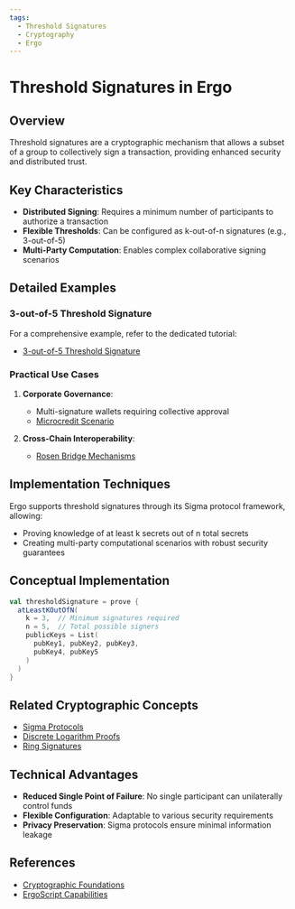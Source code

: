 ```yaml
---
tags:
  - Threshold Signatures
  - Cryptography
  - Ergo
---
```


# Threshold Signatures in Ergo

## Overview

Threshold signatures are a cryptographic mechanism that allows a subset of a group to collectively sign a transaction, providing enhanced security and distributed trust.

## Key Characteristics

- **Distributed Signing**: Requires a minimum number of participants to authorize a transaction
- **Flexible Thresholds**: Can be configured as k-out-of-n signatures (e.g., 3-out-of-5)
- **Multi-Party Computation**: Enables complex collaborative signing scenarios

## Detailed Examples

### 3-out-of-5 Threshold Signature

For a comprehensive example, refer to the dedicated tutorial:

- [3-out-of-5 Threshold Signature](3-out-of-5.md)

### Practical Use Cases

1. **Corporate Governance**:
   - Multi-signature wallets requiring collective approval
   - [Microcredit Scenario](microcredit.md)

2. **Cross-Chain Interoperability**:
   - [Rosen Bridge Mechanisms](rosen.md)

## Implementation Techniques

Ergo supports threshold signatures through its Sigma protocol framework, allowing:

- Proving knowledge of at least k secrets out of n total secrets
- Creating multi-party computational scenarios with robust security guarantees

## Conceptual Implementation

```scala
val thresholdSignature = prove {
  atLeastKOutOfN(
    k = 3,  // Minimum signatures required
    n = 5,  // Total possible signers
    publicKeys = List(
      pubKey1, pubKey2, pubKey3, 
      pubKey4, pubKey5
    )
  )
}
```

## Related Cryptographic Concepts

- [Sigma Protocols](sigma.md)
- [Discrete Logarithm Proofs](dlog.md)
- [Ring Signatures](ring.md)

## Technical Advantages

- **Reduced Single Point of Failure**: No single participant can unilaterally control funds
- **Flexible Configuration**: Adaptable to various security requirements
- **Privacy Preservation**: Sigma protocols ensure minimal information leakage

## References

- [Cryptographic Foundations](crypto.md)
- [ErgoScript Capabilities](ergoscript.md)
